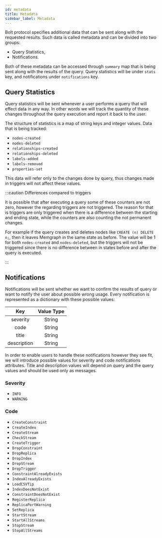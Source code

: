 ```yaml
---
id: metadata
title: Metadata
sidebar_label: Metadata
---
```


Bolt protocol specifies additional data that can be sent along with the
requested results. Such data is called metadata and can be divided into two
groups:
 - Query Statistics,
 - Notifications.

Both of these metadata can be accessed through `summary` map that is being sent
along with the results of the query. Query statistics will be under `stats` key,
and notifications under `notifications` key.

## Query Statistics

Query statistics will be sent whenever a user performs a query that will effect
data in any way. In other words we will track the quantity of these changes
throughout the query execution and report it back to the user.

The structure of statistics is a map of string keys and integer values. Data
that is being tracked:

 - `nodes-created`
 - `nodes-deleted`
 - `relationships-created`
 - `relationships-deleted`
 - `labels-added`
 - `labels-removed`
 - `properties-set`

This data will refer only to the changes done by query, thus changes made in triggers will
not affect these values.

:::caution Differences compared to triggers

It is possible that after executing a query some of these counters are not
zero, however the regarding triggers are not triggered. The reason for that is
triggers are only  triggered when there is a difference between the starting
and ending state, while the counters are also counting the not permanent
changes.

For example if the query creates and deletes nodes like
`CREATE (n) DELETE n;`, then it leaves Memgraph in the same state as before.
The value will be 1 for both `nodes-created` and `nodes-deleted`, but the
triggers will not be triggered since there is no difference between in
states before and after the query is executed.

:::

## Notifications

Notifications will be sent whether we want to confirm the results of query or
want to notify the user about possible wrong usage. Every notification is
represented as a dictionary with these possible values:

Key|Value Type
:-:|:-:
severity|String|/
code|String|/
title|String|/
description|String|/

In order to enable users to handle these notifications however they see fit, we
will introduce possible values for severity and code notifications attributes.
Title and description values will depend on query and the query values and
should be used only as messages.

### Severity

 - `INFO`
 - `WARNING`

### Code

- `CreateConstraint`
- `CreateIndex`
- `CreateStream`
- `CheckStream`
- `CreateTrigger`
- `DropConstraint`
- `DropReplica`
- `DropIndex`
- `DropStream`
- `DropTrigger`
- `ConstraintAlreadyExists`
- `IndexAlreadyExists`
- `LoadCSVTip`
- `IndexDoesNotExist`
- `ConstraintDoesNotExist`
- `RegisterReplica`
- `ReplicaPortWarning`
- `SetReplica`
- `StartStream`
- `StartAllStreams`
- `StopStream`
- `StopAllStreams`
